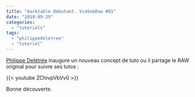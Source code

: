 ```yaml
---
title: "darktable Débutant. Vidéo&Raw #01"
date: "2019-09-29"
categories: 
  - "tutoriels"
tags: 
  - "philippedeletree"
  - "tutoriel"
---
```


[Philippe Delétrée](https://www.youtube.com/channel/UCyuC63yBPP5vteLZ-l7T8OA) inaugure un nouveau concept de tuto ou il partage le RAW original pour suivre ses tutos : 

{{< youtube ZChivpVbVv0 >}}

Bonne découverte.

